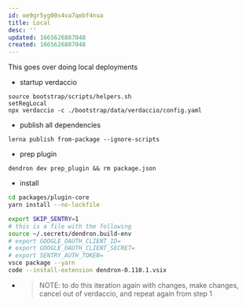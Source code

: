 ```yaml
---
id: oe9gr5yg00s4va7qebf4nua
title: Local
desc: ''
updated: 1665626887048
created: 1665626887048
---
```


This goes over doing local deployments

- startup verdaccio
```
source bootstrap/scripts/helpers.sh
setRegLocal
npx verdaccio -c ./bootstrap/data/verdaccio/config.yaml
```

- publish all dependencies
```
lerna publish from-package --ignore-scripts
```

- prep plugin
```
dendron dev prep_plugin && rm package.json
```

- install
```sh
cd packages/plugin-core
yarn install --no-lockfile

export SKIP_SENTRY=1
# this is a file with the following
source ~/.secrets/dendron.build-env
# export GOOGLE_OAUTH_CLIENT_ID=
# export GOOGLE_OAUTH_CLIENT_SECRET=
# export SENTRY_AUTH_TOKEN=
vsce package --yarn
code --install-extension dendron-0.110.1.vsix
```

- > NOTE: to do this iteration again with changes, make changes, cancel out of verdaccio, and repeat again from step 1